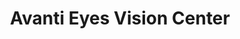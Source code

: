 ---
title: "Avanti Eyes Vision Center"
url: /browns-mills/avanti-eyes-vision-center/
shop: Optiker
---